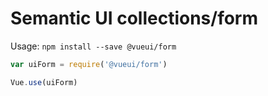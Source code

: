 Semantic UI collections/form
======================

Usage: 
```npm install --save @vueui/form```

```js
var uiForm = require('@vueui/form')

Vue.use(uiForm)
```